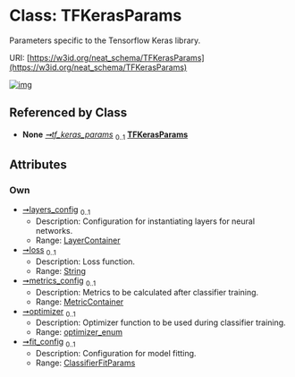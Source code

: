 
# Class: TFKerasParams


Parameters specific to the Tensorflow Keras library.

URI: [https://w3id.org/neat_schema/TFKerasParams](https://w3id.org/neat_schema/TFKerasParams)


[![img](https://yuml.me/diagram/nofunky;dir:TB/class/[ClassifierFitParams]<fit_config%200..1-++[TFKerasParams&#124;loss:string%20%3F;optimizer:optimizer_enum%20%3F],[MetricContainer]<metrics_config%200..1-++[TFKerasParams],[LayerContainer]<layers_config%200..1-++[TFKerasParams],[ClassifierParams]++-%20tf_keras_params%200..1>[TFKerasParams],[MetricContainer],[LayerContainer],[ClassifierParams],[ClassifierFitParams])](https://yuml.me/diagram/nofunky;dir:TB/class/[ClassifierFitParams]<fit_config%200..1-++[TFKerasParams&#124;loss:string%20%3F;optimizer:optimizer_enum%20%3F],[MetricContainer]<metrics_config%200..1-++[TFKerasParams],[LayerContainer]<layers_config%200..1-++[TFKerasParams],[ClassifierParams]++-%20tf_keras_params%200..1>[TFKerasParams],[MetricContainer],[LayerContainer],[ClassifierParams],[ClassifierFitParams])

## Referenced by Class

 *  **None** *[➞tf_keras_params](classifierParams__tf_keras_params.md)*  <sub>0..1</sub>  **[TFKerasParams](TFKerasParams.md)**

## Attributes


### Own

 * [➞layers_config](tFKerasParams__layers_config.md)  <sub>0..1</sub>
     * Description: Configuration for instantiating layers for neural networks.
     * Range: [LayerContainer](LayerContainer.md)
 * [➞loss](tFKerasParams__loss.md)  <sub>0..1</sub>
     * Description: Loss function.
     * Range: [String](types/String.md)
 * [➞metrics_config](tFKerasParams__metrics_config.md)  <sub>0..1</sub>
     * Description: Metrics to be calculated after classifier training.
     * Range: [MetricContainer](MetricContainer.md)
 * [➞optimizer](tFKerasParams__optimizer.md)  <sub>0..1</sub>
     * Description: Optimizer function to be used during classifier training.
     * Range: [optimizer_enum](optimizer_enum.md)
 * [➞fit_config](tFKerasParams__fit_config.md)  <sub>0..1</sub>
     * Description: Configuration for model fitting.
     * Range: [ClassifierFitParams](ClassifierFitParams.md)

